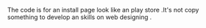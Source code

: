 The code is for an install page look like an play store .It's not copy something to develop an skills on web designing .
